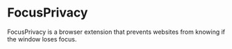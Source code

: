 # FocusPrivacy

FocusPrivacy is a browser extension that prevents websites from knowing if the window loses focus.
